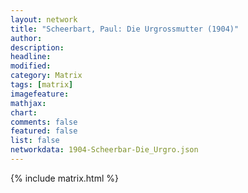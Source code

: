 ```yaml
---
layout: network
title: "Scheerbart, Paul: Die Urgrossmutter (1904)"
author:
description:
headline:
modified:
category: Matrix
tags: [matrix]
imagefeature: 
mathjax: 
chart: 
comments: false
featured: false
list: false
networkdata: 1904-Scheerbar-Die_Urgro.json
---
```

{% include matrix.html %}
